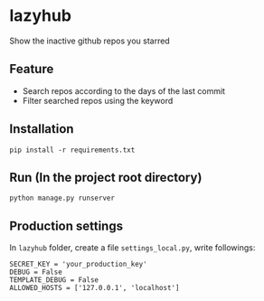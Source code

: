 lazyhub
=======

Show the inactive github repos you starred

## Feature

* Search repos according to the days of the last commit
* Filter searched repos using the keyword

## Installation

    pip install -r requirements.txt
    
## Run (In the project root directory)

    python manage.py runserver
    
## Production settings
In `lazyhub` folder, create a file `settings_local.py`, write followings:
    
    SECRET_KEY = 'your_production_key'
    DEBUG = False
    TEMPLATE_DEBUG = False
    ALLOWED_HOSTS = ['127.0.0.1', 'localhost']    
    
    

